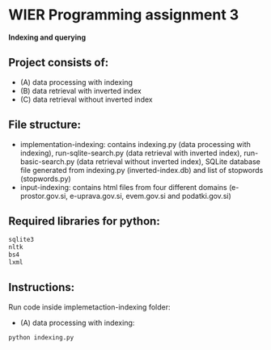 # WIER Programming assignment 3
**Indexing and querying**

## Project consists of:
- (A) data processing with indexing
- (B) data retrieval with inverted index
- (C) data retrieval without inverted index

## File structure:
- implementation-indexing:
contains indexing.py (data processing with indexing), run-sqlite-search.py (data retrieval with inverted index), run-basic-search.py (data retrieval without inverted index), SQLite database file generated from indexing.py (inverted-index.db) and list of stopwords (stopwords.py)
- input-indexing:
contains html files from four different domains (e-prostor.gov.si, e-uprava.gov.si, evem.gov.si and podatki.gov.si)


## Required libraries for python:
```sh
sqlite3
nltk
bs4
lxml
```


## Instructions:


Run code inside implemetaction-indexing folder:
- (A) data processing with indexing:
```sh
python indexing.py
```




